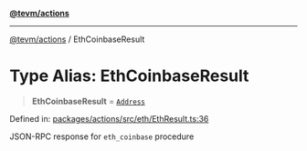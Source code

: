 [**@tevm/actions**](../README.md)

***

[@tevm/actions](../globals.md) / EthCoinbaseResult

# Type Alias: EthCoinbaseResult

> **EthCoinbaseResult** = [`Address`](Address.md)

Defined in: [packages/actions/src/eth/EthResult.ts:36](https://github.com/evmts/tevm-monorepo/blob/main/packages/actions/src/eth/EthResult.ts#L36)

JSON-RPC response for `eth_coinbase` procedure
